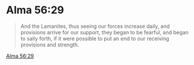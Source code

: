 # Alma 56:29

> And the Lamanites, thus seeing our forces increase daily, and provisions arrive for our support, they began to be fearful, and began to sally forth, if it were possible to put an end to our receiving provisions and strength.

[Alma 56:29](https://www.churchofjesuschrist.org/study/scriptures/bofm/alma/56?lang=eng&id=p29#p29)


